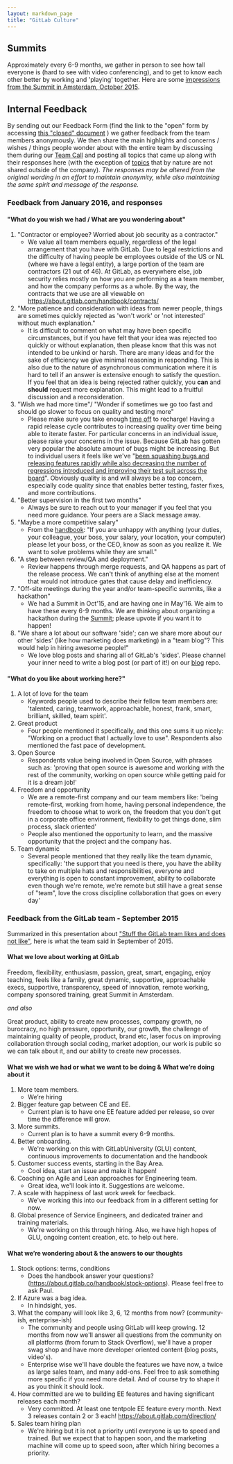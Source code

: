 ```yaml
---
layout: markdown_page
title: "GitLab Culture"
---
```


## Summits

Approximately every 6-9 months, we gather in person to see how tall everyone is (hard to see with video conferencing), and to
get to know each other better by working and 'playing' together. Here are some
 [impressions from the Summit in Amsterdam, October 2015](https://about.gitlab.com/2015/11/30/gitlab-summit-2015/).


## Internal Feedback

By sending out our Feedback Form (find the link to the "open" form by accessing
[this "closed" document](https://docs.google.com/document/d/12ZAACGeS2_nz6AFXqf78x9iv2LB_hyX9fcT4s9nJF4M/edit) )
we gather feedback from the team members anonymously. We then share the main highlights
and concerns / wishes / things people wonder about with the entire team by discussing
them during our [Team Call](https://about.gitlab.com/handbook/#team-call) and posting
all topics that came up along with their responses here (with the exception of
  [topics](https://about.gitlab.com/handbook/#general-guidelines) that by nature
  are not shared outside of the company). _The responses may be altered from the original wording in an effort to maintain anonymity, while also maintaining the same spirit and message of the response._

### Feedback from January 2016, and responses

#### "What do you wish we had / What are you wondering about"

1. "Contractor or employee? Worried about job security as a contractor."
   * We value all team members equally, regardless of the legal arrangement that
   you have with GitLab. Due to legal restrictions and the difficulty of having
   people be employees outside of the US or NL (where we have a legal entity), a
   large portion of the team are contractors (21 out of 46). At GitLab, as everywhere
   else, job security relies mostly on how you are performing as a team member,
   and how the company performs as a whole. By the way, the contracts that we use
   are all viewable on https://about.gitlab.com/handbook/contracts/
1. "More patience and consideration with ideas from newer people, things are sometimes
quickly rejected as 'won't work' or 'not interested' without much explanation."
   * It is difficult to comment on what may have been specific circumstances,
   but if you have felt that your idea was rejected too quickly or without explanation,
   then please know that this was not intended to be unkind or harsh. There are
   many ideas and for the sake of efficiency we give minimal reasoning in responding.
   This is also due to the nature of asynchronous communication where it is hard
   to tell if an answer is extensive enough to satisfy the question. If you feel
   that an idea is being rejected rather quickly, you **can** and **should**
   request more explanation. This might lead to a fruitful discussion and a reconsideration.
 1. "Wish we had more time"/ "Wonder if sometimes we go too fast and should go slower
 to focus on quality and testing more"
    * Please make sure you take enough
    [time off](https://about.gitlab.com/handbook/#paid-time-off) to recharge!
    Having a rapid release cycle contributes to increasing quality over time being able to iterate faster. For
    particular concerns in an individual issue, please raise your concerns in the
    issue. Because GitLab has gotten very popular the absolute amount of bugs might be increasing.
    But to individual users it feels like we've "[been squashing bugs and releasing
    features rapidly while also decreasing the number of regressions introduced and
    improving their test suit across the board](https://news.ycombinator.com/item?id=11039966)".
    Obviously quality is and will always be a top concern, especially code quality
    since that enables better testing, faster fixes, and more contributions.
1. "Better supervision in the first two months"
   * Always be sure to reach out to your manager if you feel that you need more guidance. Your peers are a Slack message away.
1. "Maybe a more competitive salary"
   * From the [handbook](https://about.gitlab.com/handbook/#general-guidelines): "If you are unhappy with anything (your duties, your colleague, your boss, your salary, your location, your computer) please let your boss, or the CEO, know as soon as you realize it. We want to solve problems while they are small."
1. "A step between review/QA and deployment."
   * Review happens through merge requests, and QA happens as part of the release process. We can't think of anything else at the moment that would not introduce gates that cause delay and inefficiency.
1. "Off-site meetings during the year and/or team-specific summits, like a hackathon"
   * We had a Summit in Oct'15, and are having one in May'16. We aim to have these every 6-9 months. We are thinking about organizing a hackathon during the [Summit](https://gitlab.com/summits/Austin-Summit-2016-project/blob/master/Proposed_Activities.md); please upvote if you want it to happen!
1. "We share a lot about our software 'side'; can we share more about our other 'sides' (like how marketing does marketing) in a "team blog"? This would help in hiring awesome people!"
   * We love blog posts and sharing all of GitLab's 'sides'. Please channel your inner need to write a blog post (or part of it!) on our [blog](https://gitlab.com/gitlab-com/blog-posts/issues) repo.

#### "What do you like about working here?"

1. A lot of love for the team
   * Keywords people used to describe their fellow team members are: 'talented,
   caring, teamwork, approachable, honest, frank, smart, brilliant, skilled,
   team spirit'.
1. Great product
   * Four people mentioned it specifically, and this one sums it up nicely: "Working
   on a product that I actually love to use". Respondents also mentioned the fast pace of development.
1. Open Source
   * Respondents value being involved in Open Source, with phrases such as: 'proving that open source is awesome and working with the rest of the community, working on open source while getting paid for it is a dream job!'
1. Freedom and opportunity
   * We are a remote-first company and our team members like: 'being remote-first, working from home, having personal independence, the freedom to choose what to work on, the freedom that you don't get in a corporate office environment, flexibility to get things done, slim process, slack oriented'
   * People also mentioned the opportunity to learn, and the massive opportunity that the project and the company has.
1. Team dynamic
   * Several people mentioned that they really like the team dynamic, specifically: 'the support that you need is there, you have the ability to take on multiple hats and responsibilities, everyone and everything is open to constant improvement, ability to collaborate even though we're remote, we're remote but still have a great sense of "team", love the cross discipline collaboration that goes on every day'

### Feedback from the GitLab team - September 2015

Summarized in this presentation about ["Stuff the GitLab team likes and does not
like"](https://docs.google.com/a/gitlab.com/presentation/d/1h9P8Vf_6fzPbLCCahvwtIF5j_cH54zsv9iRSseVZzl0/edit?usp=sharing),
here is what the team said in September of 2015.

#### What we love about working at GitLab

Freedom, flexibility, enthusiasm, passion, great, smart, engaging,
enjoy teaching, feels like a family, great dynamic, supportive,
approachable execs, supportive, transparency, speed of innovation, remote working,
company sponsored training, great Summit in Amsterdam.

_and also_

Great product, ability to create new processes,
company growth, no burocracy, no high pressure, opportunity, our growth,
the challenge of maintaining quality of people, product, brand etc,
laser focus on improving collaboration through social coding, market adoption,
our work is public so we can talk about it, and our ability to create new processes.

#### What we wish we had or what we want to be doing & What we’re doing about it

1. More team members.
   * We’re hiring
1. Bigger feature gap between CE and EE.
   * Current plan is to have one EE feature added per release, so over time the difference will grow.
1. More summits.
   * Current plan is to have a summit every 6-9 months.
1. Better onboarding.
   * We're working on this with GitLabUniversity (GLU) content, continuous improvements to documentation and the handbook
1. Customer success events, starting in the Bay Area.
   * Cool idea, start an issue and make it happen!
1. Coaching on Agile and Lean approaches for Engineering team.
   * Great idea, we'll look into it. Suggestions are welcome.
1. A scale with happiness of last work week for feedback.
   * We've working this into our feedback from in a different setting for now.
1. Global presence of Service Engineers, and dedicated trainer and training materials.
   * We're working on this through hiring. Also, we have high hopes of GLU, ongoing content creation, etc. to help out here.

#### What we’re wondering about & the answers to our thoughts

1. Stock options: terms, conditions
   * Does the handbook answer your questions? (https://about.gitlab.co/handbook/stock-options). Please feel free to ask Paul.
1. If Azure was a bag idea.
   * In hindsight, yes.
1. What the company will look like 3, 6, 12 months from now? (community-ish, enterprise-ish)
   * The community and people using GitLab will keep growing. 12 months from now
  we'll answer all questions from the community on all platforms (from forum to
  Stack Overflow), we'll have a proper swag shop and have more developer oriented
  content (blog posts, video's).
   * Enterprise wise we'll have double the features we have now, a twice as large sales
team, and many add-ons. Feel free to ask something more specific if you need more
detail. And of course try to shape it as you think it should look.
1. How committed are we to building EE features and having significant releases  each month?
   * Very committed. At least one tentpole EE feature every month. Next 3 releases contain 2 or 3 each! https://about.gitlab.com/direction/
1. Sales team hiring plan
   * We're hiring but it is not a priority until everyone is up to speed and trained. But we expect that to happen soon, and the marketing machine will come up to speed soon, after which hiring becomes a priority.
